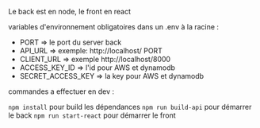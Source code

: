 Le back est en node, le front en react

variables d'environnement obligatoires dans un .env à la racine :

- PORT => le port du server back
- API_URL => exemple:  http://localhost/ PORT
- CLIENT_URL => exemple http://localhost/8000
- ACCESS_KEY_ID => l'id pour AWS et dynamodb
- SECRET_ACCESS_KEY => la key pour AWS et dynamodb

commandes a effectuer en dev :

`npm install` pour build les dépendances
`npm run build-api` pour démarrer le back
`npm run start-react` pour démarrer le front